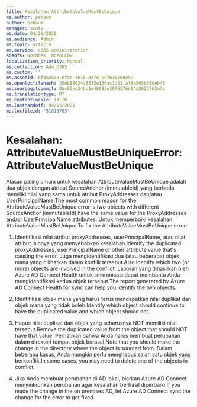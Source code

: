 ```yaml
---
title: Kesalahan AttributeValueMustBeUnique
ms.author: pebaum
author: pebaum
manager: scotv
ms.date: 04/21/2020
ms.audience: Admin
ms.topic: article
ms.service: o365-administration
ROBOTS: NOINDEX, NOFOLLOW
localization_priority: Normal
ms.collection: Adm_O365
ms.custom: ''
ms.assetid: bf8ac830-6f0c-4616-827d-987616700e59
ms.openlocfilehash: 35eb88624a5535e136ac1d01faf8e905bf00eb45
ms.sourcegitcommit: 8bc60ec34bc1e40685e3976576e04a2623f63a7c
ms.translationtype: MT
ms.contentlocale: id-ID
ms.lasthandoff: 04/15/2021
ms.locfileid: "51813763"
---
```

# <a name="error-attributevaluemustbeunique"></a><span data-ttu-id="04903-102">Kesalahan: AttributeValueMustBeUnique</span><span class="sxs-lookup"><span data-stu-id="04903-102">Error: AttributeValueMustBeUnique</span></span>

<span data-ttu-id="04903-103">Alasan paling umum untuk kesalahan AttributeValueMustBeUnique adalah dua objek dengan atribut SourceAnchor (immutableId) yang berbeda memiliki nilai yang sama untuk atribut ProxyAddresses dan/atau UserPrincipalName.</span><span class="sxs-lookup"><span data-stu-id="04903-103">The most common reason for the AttributeValueMustBeUnique error is two objects with different SourceAnchor (immutableId) have the same value for the ProxyAddresses and/or UserPrincipalName attributes.</span></span> <span data-ttu-id="04903-104">Untuk memperbaiki kesalahan AttributeValueMustBeUnique:</span><span class="sxs-lookup"><span data-stu-id="04903-104">To fix the AttributeValueMustBeUnique error:</span></span>
  
1. <span data-ttu-id="04903-105">Identifikasi nilai atribut proxyAddresses, userPrincipalName, atau nilai atribut lainnya yang menyebabkan kesalahan.</span><span class="sxs-lookup"><span data-stu-id="04903-105">Identify the duplicated proxyAddresses, userPrincipalName or other attribute value that's causing the error.</span></span> <span data-ttu-id="04903-106">Juga mengidentifikasi dua (atau beberapa) objek mana yang dilibatkan dalam konflik tersebut.</span><span class="sxs-lookup"><span data-stu-id="04903-106">Also identify which two (or more) objects are involved in the conflict.</span></span> <span data-ttu-id="04903-107">Laporan yang dihasilkan oleh Azure AD Connect Health untuk sinkronisasi dapat membantu Anda mengidentifikasi kedua objek tersebut.</span><span class="sxs-lookup"><span data-stu-id="04903-107">The report generated by Azure AD Connect Health for sync can help you identify the two objects.</span></span>
    
2. <span data-ttu-id="04903-108">Identifikasi objek mana yang harus terus mendapatkan nilai duplikat dan objek mana yang tidak boleh.</span><span class="sxs-lookup"><span data-stu-id="04903-108">Identify which object should continue to have the duplicated value and which object should not.</span></span>
    
3. <span data-ttu-id="04903-109">Hapus nilai duplikat dari objek yang seharusnya NOT memiliki nilai tersebut.</span><span class="sxs-lookup"><span data-stu-id="04903-109">Remove the duplicated value from the object that should NOT have that value.</span></span> <span data-ttu-id="04903-110">Perhatikan bahwa Anda harus membuat perubahan dalam direktori tempat objek berasal.</span><span class="sxs-lookup"><span data-stu-id="04903-110">Note that you should make the change in the directory where the object is sourced from.</span></span> <span data-ttu-id="04903-111">Dalam beberapa kasus, Anda mungkin perlu menghapus salah satu objek yang berkonflik.</span><span class="sxs-lookup"><span data-stu-id="04903-111">In some cases, you may need to delete one of the objects in conflict.</span></span>
    
4. <span data-ttu-id="04903-112">Jika Anda membuat perubahan di AD lokal, biarkan Azure AD Connect menyinkronkan perubahan agar kesalahan berhasil diperbaiki.</span><span class="sxs-lookup"><span data-stu-id="04903-112">If you made the change in the on premises AD, let Azure AD Connect sync the change for the error to get fixed.</span></span>
    

